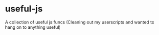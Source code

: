# useful-js
A collection of useful js funcs
(Cleaning out my userscripts and wanted to hang on to anything useful)

